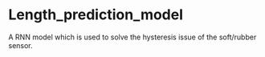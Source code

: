 # Length_prediction_model
A RNN model which is used to solve the hysteresis issue of the soft/rubber sensor.
